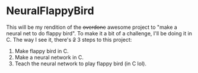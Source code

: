 # NeuralFlappyBird

This will be my rendition of the <del>overdone</del> awesome project to "make a neural net to do flappy bird". To make it a bit of a challenge, I'll be doing it in C. The way I see it, there's <del>2</del> 3 steps to this project:
<ol>
	<li> Make flappy bird in C.</li>
	<li> Make a neural network in C.</li>
	<li> Teach the neural network to play flappy bird (in C lol). 
</ol>
